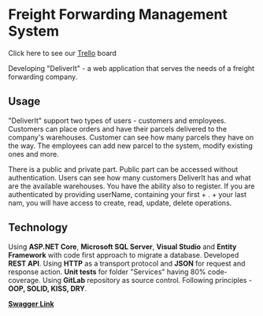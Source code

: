 # Freight Forwarding Management System

Click here to see our [Trello](https://trello.com/b/RK13PeeI/deliverit) board

Developing "DeliverIt" - a web application that serves the needs of a freight forwarding company.

## **Usage**

"DeliverIt" support two types of users - customers and employees. Customers can place orders and have their parcels delivered to the company's warehouses.
Customer can see how many parcels they have on the way.
The employees can add new parcel to the system, modify existing ones and more.

There is a public and private part.
Public part can be accessed without authentication.
Users can see how many customers DeliverIt has and what are the available warehouses. 
You have the ability also to register. 
If you are authenticated by providing userName, containing your first + . + your last nam, you will have access to create, read, update, delete operations.

## **Technology**
Using **ASP.NET Core**, **Microsoft SQL Server**, **Visual Studio** and **Entity Framework** with code first approach to migrate a database. Developed **REST API**. Using **HTTP** as a transport protocol and **JSON** for request and response action. **Unit tests** for folder "Services" having 80% code-coverage. Using **GitLab** repository as source control. Following principles - **OOP, SOLID, KISS, DRY**.

**[Swagger Link](http://localhost:5000/swagger/)**
